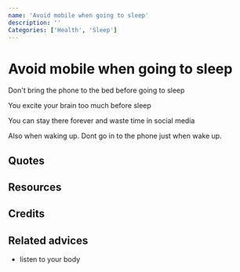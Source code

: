 ```yaml
---
name: 'Avoid mobile when going to sleep'
description: ''
Categories: ['Health', 'Sleep']
---
```

# Avoid mobile when going to sleep

Don't bring the phone to the bed before going to sleep

You excite your brain too much before sleep

You can stay there forever and waste time in social media

Also when waking up. Dont go in to the phone just when wake up.

## Quotes

## Resources

## Credits

## Related advices

- listen to your body
